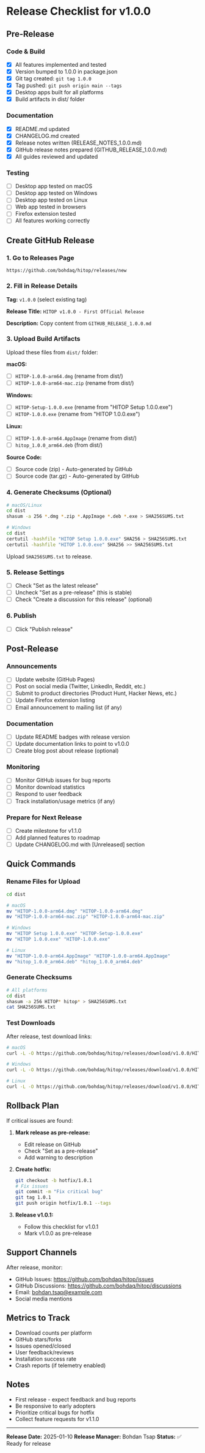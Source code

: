 # Release Checklist for v1.0.0

## Pre-Release

### Code & Build
- [x] All features implemented and tested
- [x] Version bumped to 1.0.0 in package.json
- [x] Git tag created: `git tag 1.0.0`
- [x] Tag pushed: `git push origin main --tags`
- [x] Desktop apps built for all platforms
- [x] Build artifacts in dist/ folder

### Documentation
- [x] README.md updated
- [x] CHANGELOG.md created
- [x] Release notes written (RELEASE_NOTES_1.0.0.md)
- [x] GitHub release notes prepared (GITHUB_RELEASE_1.0.0.md)
- [x] All guides reviewed and updated

### Testing
- [ ] Desktop app tested on macOS
- [ ] Desktop app tested on Windows
- [ ] Desktop app tested on Linux
- [ ] Web app tested in browsers
- [ ] Firefox extension tested
- [ ] All features working correctly

## Create GitHub Release

### 1. Go to Releases Page
```
https://github.com/bohdaq/hitop/releases/new
```

### 2. Fill in Release Details

**Tag:** `v1.0.0` (select existing tag)

**Release Title:** `HITOP v1.0.0 - First Official Release`

**Description:** Copy content from `GITHUB_RELEASE_1.0.0.md`

### 3. Upload Build Artifacts

Upload these files from `dist/` folder:

**macOS:**
- [ ] `HITOP-1.0.0-arm64.dmg` (rename from dist/)
- [ ] `HITOP-1.0.0-arm64-mac.zip` (rename from dist/)

**Windows:**
- [ ] `HITOP-Setup-1.0.0.exe` (rename from "HITOP Setup 1.0.0.exe")
- [ ] `HITOP-1.0.0.exe` (rename from "HITOP 1.0.0.exe")

**Linux:**
- [ ] `HITOP-1.0.0-arm64.AppImage` (rename from dist/)
- [ ] `hitop_1.0.0_arm64.deb` (from dist/)

**Source Code:**
- [ ] Source code (zip) - Auto-generated by GitHub
- [ ] Source code (tar.gz) - Auto-generated by GitHub

### 4. Generate Checksums (Optional)

```bash
# macOS/Linux
cd dist
shasum -a 256 *.dmg *.zip *.AppImage *.deb *.exe > SHA256SUMS.txt

# Windows
cd dist
certutil -hashfile "HITOP Setup 1.0.0.exe" SHA256 > SHA256SUMS.txt
certutil -hashfile "HITOP 1.0.0.exe" SHA256 >> SHA256SUMS.txt
```

Upload `SHA256SUMS.txt` to release.

### 5. Release Settings

- [ ] Check "Set as the latest release"
- [ ] Uncheck "Set as a pre-release" (this is stable)
- [ ] Check "Create a discussion for this release" (optional)

### 6. Publish

- [ ] Click "Publish release"

## Post-Release

### Announcements
- [ ] Update website (GitHub Pages)
- [ ] Post on social media (Twitter, LinkedIn, Reddit, etc.)
- [ ] Submit to product directories (Product Hunt, Hacker News, etc.)
- [ ] Update Firefox extension listing
- [ ] Email announcement to mailing list (if any)

### Documentation
- [ ] Update README badges with release version
- [ ] Update documentation links to point to v1.0.0
- [ ] Create blog post about release (optional)

### Monitoring
- [ ] Monitor GitHub issues for bug reports
- [ ] Monitor download statistics
- [ ] Respond to user feedback
- [ ] Track installation/usage metrics (if any)

### Prepare for Next Release
- [ ] Create milestone for v1.1.0
- [ ] Add planned features to roadmap
- [ ] Update CHANGELOG.md with [Unreleased] section

## Quick Commands

### Rename Files for Upload

```bash
cd dist

# macOS
mv "HITOP-1.0.0-arm64.dmg" "HITOP-1.0.0-arm64.dmg"
mv "HITOP-1.0.0-arm64-mac.zip" "HITOP-1.0.0-arm64-mac.zip"

# Windows
mv "HITOP Setup 1.0.0.exe" "HITOP-Setup-1.0.0.exe"
mv "HITOP 1.0.0.exe" "HITOP-1.0.0.exe"

# Linux
mv "HITOP-1.0.0-arm64.AppImage" "HITOP-1.0.0-arm64.AppImage"
mv "hitop_1.0.0_arm64.deb" "hitop_1.0.0_arm64.deb"
```

### Generate Checksums

```bash
# All platforms
cd dist
shasum -a 256 HITOP* hitop* > SHA256SUMS.txt
cat SHA256SUMS.txt
```

### Test Downloads

After release, test download links:

```bash
# macOS
curl -L -O https://github.com/bohdaq/hitop/releases/download/v1.0.0/HITOP-1.0.0-arm64.dmg

# Windows
curl -L -O https://github.com/bohdaq/hitop/releases/download/v1.0.0/HITOP-Setup-1.0.0.exe

# Linux
curl -L -O https://github.com/bohdaq/hitop/releases/download/v1.0.0/HITOP-1.0.0-arm64.AppImage
```

## Rollback Plan

If critical issues are found:

1. **Mark release as pre-release:**
   - Edit release on GitHub
   - Check "Set as a pre-release"
   - Add warning to description

2. **Create hotfix:**
   ```bash
   git checkout -b hotfix/1.0.1
   # Fix issues
   git commit -m "Fix critical bug"
   git tag 1.0.1
   git push origin hotfix/1.0.1 --tags
   ```

3. **Release v1.0.1:**
   - Follow this checklist for v1.0.1
   - Mark v1.0.0 as pre-release

## Support Channels

After release, monitor:
- GitHub Issues: https://github.com/bohdaq/hitop/issues
- GitHub Discussions: https://github.com/bohdaq/hitop/discussions
- Email: bohdan.tsap@example.com
- Social media mentions

## Metrics to Track

- Download counts per platform
- GitHub stars/forks
- Issues opened/closed
- User feedback/reviews
- Installation success rate
- Crash reports (if telemetry enabled)

## Notes

- First release - expect feedback and bug reports
- Be responsive to early adopters
- Prioritize critical bugs for hotfix
- Collect feature requests for v1.1.0

---

**Release Date:** 2025-01-10
**Release Manager:** Bohdan Tsap
**Status:** ✅ Ready for release
